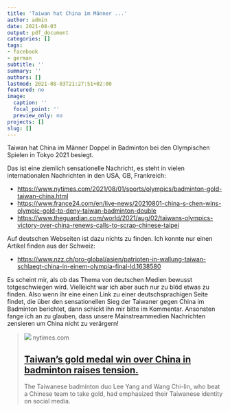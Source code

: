```yaml
---
title: 'Taiwan hat China im Männer ...'
author: admin
date: 2021-08-03
output: pdf_document
categories: []
tags:
- facebook
- german
subtitle: ''
summary: ''
authors: []
lastmod: 2021-08-03T21:27:51+02:00
featured: no
image:
  caption: ''
  focal_point: ''
  preview_only: no
projects: []
slug: []
---
```

Taiwan hat China im Männer Doppel in Badminton bei den Olympischen Spielen in Tokyo 2021 besiegt. 

Das ist eine ziemlich sensationelle Nachricht, es steht in vielen internationalen Nachrichten in den USA, GB, Frankreich:
- https://www.nytimes.com/2021/08/01/sports/olympics/badminton-gold-taiwan-china.html
- https://www.france24.com/en/live-news/20210801-china-s-chen-wins-olympic-gold-to-deny-taiwan-badminton-double
- https://www.theguardian.com/world/2021/aug/02/taiwans-olympics-victory-over-china-renews-calls-to-scrap-chinese-taipei

Auf deutschen Webseiten ist dazu nichts zu finden. Ich konnte nur einen Artikel finden aus der Schweiz:

- https://www.nzz.ch/pro-global/asien/patrioten-in-wallung-taiwan-schlaegt-china-in-einem-olympia-final-ld.1638580

Es scheint mir, als ob das Thema von deutschen Medien bewusst totgeschwiegen wird.  Vielleicht war ich aber auch nur zu blöd etwas zu finden. Also wenn ihr eine einen Link zu einer deutschsprachigen Seite findet, die über den sensationellen Sieg der Taiwaner gegen China im Badminton berichtet, dann schickt ihn mir bitte im Kommentar. Ansonsten fange ich an zu glauben, dass unsere Mainstreammedien Nachrichten zensieren um China nicht zu verärgern!
> [![](https://static01.nyt.com/images/2021/08/01/sports/01olympics-briefing-badminton/merlin_192207432_e0d1a32e-486b-4f17-8003-63e02e578758-facebookJumbo.jpg)](https://www.nytimes.com/2021/08/01/sports/olympics/badminton-gold-taiwan-china.html)
> nytimes.com
> ## [Taiwan’s gold medal win over China in badminton raises tension.](https://www.nytimes.com/2021/08/01/sports/olympics/badminton-gold-taiwan-china.html)
>
>The Taiwanese badminton duo Lee Yang and Wang Chi-lin, who beat a Chinese team to take gold, had emphasized their Taiwanese identity on social media.

